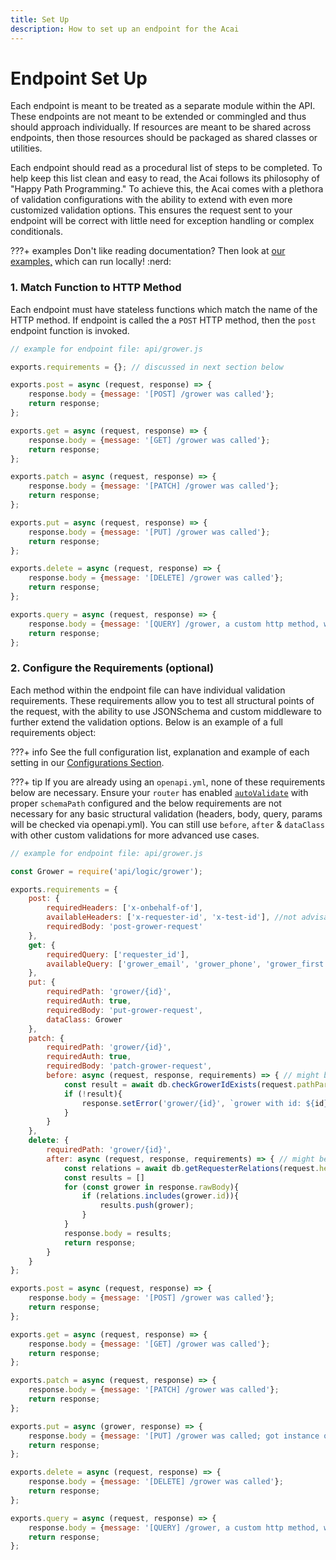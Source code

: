 ```yaml
---
title: Set Up
description: How to set up an endpoint for the Acai
---
```


# Endpoint Set Up

Each endpoint is meant to be treated as a separate module within the API. These endpoints are not meant to be extended or commingled and thus should approach individually. If resources are meant to be shared across endpoints, then those resources should be packaged as shared classes or utilities.

Each endpoint should read as a procedural list of steps to be completed. To help keep this list clean and easy to read, the Acai follows its philosophy of "Happy Path Programming." To achieve this, the Acai comes with a plethora of validation configurations with the ability to extend with even more customized validation options. This ensures the request sent to your endpoint will be correct with little need for exception handling or complex conditionals.

???+ examples
    Don't like reading documentation? Then look at [our examples,](https://github.com/syngenta/acai-js-docs/blob/main/examples/apigateway) which can run locally! :nerd:

### 1. Match Function to HTTP Method

Each endpoint must have stateless functions which match the name of the HTTP method. If endpoint is called the a `POST` HTTP method, then the `post` endpoint function is invoked.

```js
// example for endpoint file: api/grower.js

exports.requirements = {}; // discussed in next section below

exports.post = async (request, response) => {
    response.body = {message: '[POST] /grower was called'};
    return response;
};

exports.get = async (request, response) => {
    response.body = {message: '[GET] /grower was called'};
    return response;
};

exports.patch = async (request, response) => {
    response.body = {message: '[PATCH] /grower was called'};
    return response;
};

exports.put = async (request, response) => {
    response.body = {message: '[PUT] /grower was called'};
    return response;
};

exports.delete = async (request, response) => {
    response.body = {message: '[DELETE] /grower was called'};
    return response;
};

exports.query = async (request, response) => {
    response.body = {message: '[QUERY] /grower, a custom http method, was called'};
    return response;
};
```

### 2. Configure the Requirements (optional)

Each method within the endpoint file can have individual validation requirements. These requirements allow you to test all structural points of the request, with the ability to use JSONSchema and custom middleware to further extend the validation options. Below is an example of a full requirements object:

???+ info
    See the full configuration list, explanation and example of each setting in our [Configurations Section]({{web.url}}/node/apigateway/endpoint/configurations/).

???+ tip
    If you are already using an `openapi.yml`, none of these requirements below are necessary. Ensure your `router` has enabled [`autoValidate`]({{web.url}}/node/apigateway/router/configurations/#example-router-config-with-directory-routing) with proper `schemaPath` configured and the below requirements are not necessary for any basic structural validation (headers, body, query, params will be checked via openapi.yml). You can still use `before`, `after` & `dataClass` with other custom validations for more advanced use cases.

```js
// example for endpoint file: api/grower.js

const Grower = require('api/logic/grower');

exports.requirements = {
    post: {
        requiredHeaders: ['x-onbehalf-of'],
        availableHeaders: ['x-requester-id', 'x-test-id'], //not advisable to use; too strict
        requiredBody: 'post-grower-request'
    },
    get: {
        requiredQuery: ['requester_id'],
        availableQuery: ['grower_email', 'grower_phone', 'grower_first', 'grower_last'],
    },
    put: {
        requiredPath: 'grower/{id}',
        requiredAuth: true,
        requiredBody: 'put-grower-request',
        dataClass: Grower
    },
    patch: {
        requiredPath: 'grower/{id}',
        requiredAuth: true,
        requiredBody: 'patch-grower-request',
        before: async (request, response, requirements) => { // might be cleaner to put this in a separate file and call in context.
            const result = await db.checkGrowerIdExists(request.pathParams.id);
            if (!result){
                response.setError('grower/{id}', `grower with id: ${id} does not exist.`);
            }
        }
    },
    delete: {
        requiredPath: 'grower/{id}',
        after: async (request, response, requirements) => { // might be cleaner to put this in a separate file and call in context.
            const relations = await db.getRequesterRelations(request.headers['x-requester-id']);
            const results = []
            for (const grower in response.rawBody){
                if (relations.includes(grower.id)){
                    results.push(grower);
                }
            }
            response.body = results;
            return response;
        }
    }
};

exports.post = async (request, response) => {
    response.body = {message: '[POST] /grower was called'};
    return response;
};

exports.get = async (request, response) => {
    response.body = {message: '[GET] /grower was called'};
    return response;
};

exports.patch = async (request, response) => {
    response.body = {message: '[PATCH] /grower was called'};
    return response;
};

exports.put = async (grower, response) => {
    response.body = {message: '[PUT] /grower was called; got instance of grower instead of request'};
    return response;
};

exports.delete = async (request, response) => {
    response.body = {message: '[DELETE] /grower was called'};
    return response;
};

exports.query = async (request, response) => {
    response.body = {message: '[QUERY] /grower, a custom http method, was called'};
    return response;
};
```
